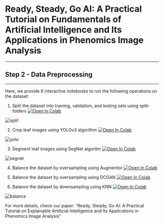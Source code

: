 # Ready, Steady, Go AI: A Practical Tutorial on Fundamentals of Artificial Intelligence and Its Applications in Phenomics Image Analysis
----
## Step 2 - Data Preprocessing
----

Here, we provide 6 interactive notebooks to run the following operations on the dataset:

1. Split the dataset into training, validation, and testing sets using split-folders  [![Open In Colab](https://colab.research.google.com/assets/colab-badge.svg)](https://colab.research.google.com/github/faridnakhle/RSG/blob/main/1.%20RSG_Data%20splitter.ipynb)

 ![split](http://faridnakhle.com/pv/githubimages/Data%20Split.png?)

2. Crop leaf images using YOLOv3 algorithm [![Open In Colab](https://colab.research.google.com/assets/colab-badge.svg)](https://colab.research.google.com/github/faridnakhle/RSG/blob/main/2.%20RSG_Leaf%20cropper.ipynb)

 ![yolo](http://faridnakhle.com/pv/githubimages/yolo.png?)

3. Segment leaf images using SegNet algoritm [![Open In Colab](https://colab.research.google.com/assets/colab-badge.svg)](https://colab.research.google.com/github/faridnakhle/RSG/blob/main/3.%20RSG_Leaf%20segmenter.ipynb)

 ![segnet](http://faridnakhle.com/pv/githubimages/segnet.png?)

4. Balance the dataset by oversampling using Augmentor [![Open In Colab](https://colab.research.google.com/assets/colab-badge.svg)](https://colab.research.google.com/github/faridnakhle/RSG/blob/main/4.%20RSG_Oversample%20with%20Augmentor.ipynb)

5. Balance the dataset by oversampling using DCGAN [![Open In Colab](https://colab.research.google.com/assets/colab-badge.svg)](https://colab.research.google.com/github/faridnakhle/RSG/blob/main/5.%20RSG_Oversample%20with%20DCGAN.ipynb)

6. Balance the dataset by downsampling using KNN [![Open In Colab](https://colab.research.google.com/assets/colab-badge.svg)](https://colab.research.google.com/github/faridnakhle/RSG/blob/main/6.%20RSG_Downsample%20with%20KNN.ipynb)

 ![balance](http://faridnakhle.com/pv/githubimages/Balance.png?)

For more details, check our paper: "Ready, Steady, Go AI: A Practical Tutorial on Explainable Artificial Intelligence and Its Applications in Phenomics Image Analysis"